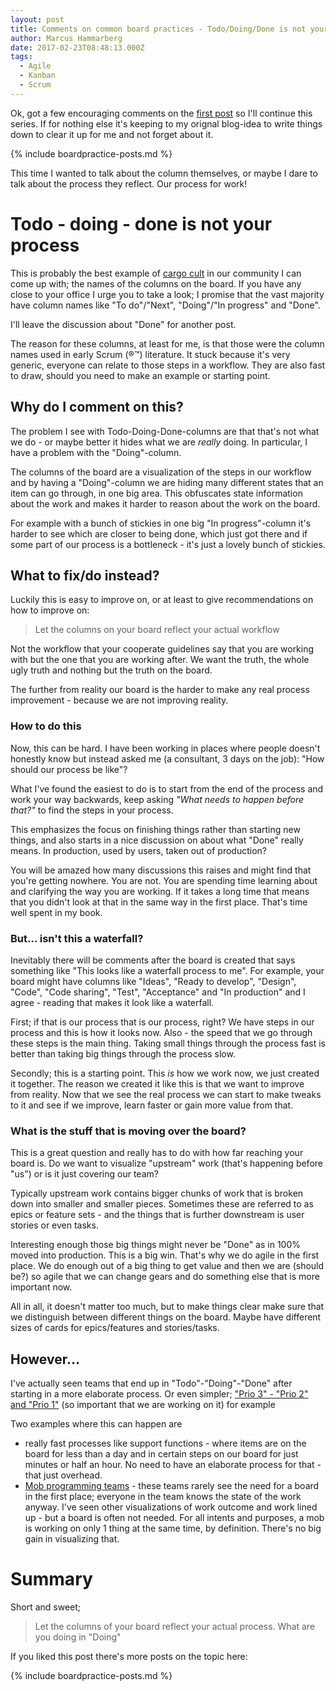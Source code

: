 ```yaml
---
layout: post
title: Comments on common board practices - Todo/Doing/Done is not your process
author: Marcus Hammarberg
date: 2017-02-23T08:48:13.000Z
tags:
  - Agile
  - Kanban
  - Scrum
---
```


Ok, got a few encouraging comments on the [first post](http://www.marcusoft.net/2017/02/comments-on-board-practices.html) so I'll continue this series. If for nothing else it's keeping to my orignal blog-idea to write things down to clear it up for me and not forget about it.

{% include boardpractice-posts.md %}

This time I wanted to talk about the column themselves, or maybe I dare to talk about the process they reflect. Our process for work!

<!-- excerpt-end -->

# Todo - doing - done is not your process

This is probably the best example of [cargo cult](https://en.wikipedia.org/wiki/Cargo_cult) in our community I can come up with; the names of the columns on the board. If you have any close to your office I urge you to take a look; I promise that the vast majority have column names like "To do"/"Next", "Doing"/"In progress" and "Done".

I'll leave the discussion about "Done" for another post.

The reason for these columns, at least for me, is that those were the column names used in early Scrum (®™) literature. It stuck because it's very generic, everyone can relate to those steps in a workflow. They are also fast to draw, should you need to make an example or starting point.

## Why do I comment on this?

The problem I see with Todo-Doing-Done-columns are that that's not what we do - or maybe better it hides what we are *really* doing. In particular, I have a problem with the "Doing"-column.

The columns of the board are a visualization of the steps in our workflow and by having a "Doing"-column we are hiding many different states that an item can go through, in one big area. This obfuscates state information about the work and makes it harder to reason about the work on the board.

For example with a bunch of stickies in one big "In progress"-column it's harder to see which are closer to being done, which just got there and if some part of our process is a bottleneck - it's just a lovely bunch of stickies.

## What to fix/do instead?

Luckily this is easy to improve on, or at least to give recommendations on how to improve on:

> Let the columns on your board reflect your actual workflow

Not the workflow that your cooperate guidelines say that you are working with but the one that you are working after. We want the truth, the whole ugly truth and nothing but the truth on the board.

The further from reality our board is the harder to make any real process improvement - because we are not improving reality.

### How to do this

Now, this can be hard. I have been working in places where people doesn't honestly know but instead asked me (a consultant, 3 days on the job): "How should our process be like"?

What I've found the easiest to do is to start from the end of the process and work your way backwards, keep asking *"What needs to happen before that?"* to find the steps in your process.

This emphasizes the focus on finishing things rather than starting new things, and also starts in a nice discussion on about what "Done" really means. In production, used by users, taken out of production?

You will be amazed how many discussions this raises and might find that you're getting nowhere. You are not. You are spending time learning about and clarifying the way you are working. If it takes a long time that means that you didn't look at that in the same way in the first place. That's time well spent in my book.

### But… isn't this a waterfall?

Inevitably there will be comments after the board is created that says something like "This looks like a waterfall process to me". For example, your board might have columns like "Ideas", "Ready to develop", "Design", "Code", "Code sharing", "Test", "Acceptance" and "In production" and I agree - reading that makes it look like a waterfall.

First; if that is our process that is our process, right? We have steps in our process and this is how it looks now.  Also - the speed that we go through these steps is the main thing. Taking small things through the process fast is better than taking big things through the process slow.

Secondly; this is a starting point. This *is* how we work now, we just created it together. The reason we created it like this is that we want to improve from reality. Now that we see the real process we can start to make tweaks to it and see if we improve, learn faster or gain more value from that.

### What is the stuff that is moving over the board?

This is a great question and really has to do with how far reaching your board is. Do we want to visualize "upstream" work (that's happening before "us") or is it just covering our team?

Typically upstream work contains bigger chunks of work that is broken down into smaller and smaller pieces. Sometimes these are referred to as epics or feature sets - and the things that is further downstream is user stories or even tasks.

Interesting enough those big things might never be "Done" as in 100% moved into production. This is a big win. That's why we do agile in the first place. We do enough out of a big thing to get value and then we are (should be?) so agile that we can change gears and do something else that is more important now.

All in all, it doesn't matter too much, but to make things clear make sure that we distinguish between different things on the board. Maybe have different sizes of cards for epics/features and stories/tasks.

## However...

I've actually seen teams that end up in "Todo"-"Doing"-"Done" after starting in a more elaborate process. Or even simpler; ["Prio 3" - "Prio 2" and "Prio 1"](http://codebetter.com/marcushammarberg/2013/08/13/some-tools-for-improved-focus-improve-teamwork-and-faster-delivery/) (so important that we are working on it) for example

Two examples where this can happen are

* really fast processes like support functions - where items are on the board for less than a day and in certain steps on our board for just minutes or half an hour. No need to have an elaborate process for that - that just overhead.
* [Mob programming teams](http://codebetter.com/marcushammarberg/2013/08/06/mob-programming/) - these teams rarely see the need for a board in the first place; everyone in the team knows the state of the work anyway. I've seen other visualizations of work outcome and work lined up - but a board is often not needed. For all intents and purposes, a mob is working on only 1 thing at the same time, by definition. There's no big gain in visualizing that.

# Summary

Short and sweet;

> Let the columns of your board reflect your actual process. What are you doing in "Doing"

If you liked this post there's more posts on the topic here:

{% include boardpractice-posts.md %}
